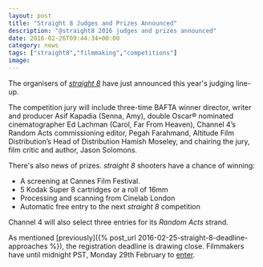 ```yaml
---
layout: post
title: "Straight 8 Judges and Prizes Announced"
description: "@straight8 2016 judges and prizes announced"
date: 2016-02-26T09:44:34+00:00
category: news
tags: ["straight8","filmmaking","competitions"]
image:
---
```


The organisers of [*straight 8*](http://www.straight8.net/) have just announced this year's judging line-up.

The competition jury will include three-time BAFTA winner director, writer and producer Asif Kapadia (Senna, Amy), double Oscar® nominated cinematographer Ed Lachman (Carol, Far From Heaven), Channel 4’s Random Acts commissioning editor, Pegah Farahmand, Altitude Film Distribution’s Head of Distribution Hamish Moseley, and chairing the jury, film critic and author, Jason Solomons.

There's also news of prizes. *straight 8* shooters have a chance of winning:

- A screening at Cannes Film Festival.
- 5 Kodak Super 8 cartridges or a roll of 16mm
- Processing and scanning from Cinelab London
- Automatic free entry to the next *straight 8* competition

Channel 4 will also select three entries for its *Random Acts* strand.

As mentioned [previously]({% post_url 2016-02-25-straight-8-deadline-approaches %}), the registration deadline is drawing close. Filmmakers have until midnight PST, Monday 29th February to [enter](http://www.straight8.net/enter/).